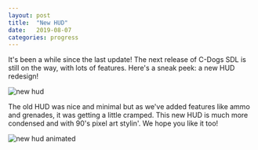 ```yaml
---
layout: post
title:  "New HUD"
date:   2019-08-07
categories: progress
---
```


It's been a while since the last update! The next release of C-Dogs SDL is still on the way, with lots of features. Here's a sneak peek: a new HUD redesign!

![new hud](https://raw.githubusercontent.com/cxong/cdogs-sdl/gh-pages/_posts/new_hud.png)

The old HUD was nice and minimal but as we've added features like ammo and grenades, it was getting a little cramped. This new HUD is much more condensed and with 90's pixel art stylin'. We hope you like it too!

![new hud animated](https://raw.githubusercontent.com/cxong/cdogs-sdl/gh-pages/_posts/new_hud_animated.gif)
